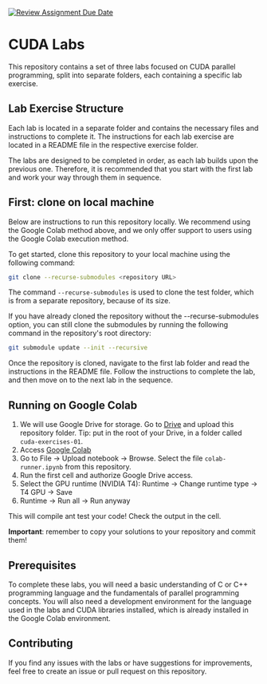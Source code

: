 [![Review Assignment Due Date](https://classroom.github.com/assets/deadline-readme-button-24ddc0f5d75046c5622901739e7c5dd533143b0c8e959d652212380cedb1ea36.svg)](https://classroom.github.com/a/S2D0Hvug)
# CUDA Labs

This repository contains a set of three labs focused on CUDA parallel programming, split into separate folders, each containing a specific lab exercise.

## Lab Exercise Structure

Each lab is located in a separate folder and contains the necessary files and instructions to complete it. The instructions for each lab exercise are located in a README file in the respective exercise folder.

The labs are designed to be completed in order, as each lab builds upon the previous one. Therefore, it is recommended that you start with the first lab and work your way through them in sequence.

## First: clone on local machine

Below are instructions to run this repository locally. We recommend using the Google Colab method above, and we only offer support to users using the Google Colab execution method.

To get started, clone this repository to your local machine using the following command:

```sh
git clone --recurse-submodules <repository URL>
```

The command `--recurse-submodules` is used to clone the test folder, which is from a separate repository, because of its size.

If you have already cloned the repository without the --recurse-submodules option, you can still clone the submodules by running the following command in the repository's root directory:

```sh
git submodule update --init --recursive
```

Once the repository is cloned, navigate to the first lab folder and read the instructions in the README file. Follow the instructions to complete the lab, and then move on to the next lab in the sequence.

## Running on Google Colab

1. We will use Google Drive for storage. Go to [Drive](https://drive.google.com/drive) and upload this repository folder. Tip: put in the root of your Drive, in a folder called ```cuda-exercises-01```.
2. Access [Google Colab](https://colab.research.google.com/)
3. Go to File -> Upload notebook -> Browse. Select the file ```colab-runner.ipynb``` from this repository.
4. Run the first cell and authorize Google Drive access.
5. Select the GPU runtime (NVIDIA T4): Runtime -> Change runtime type -> T4 GPU -> Save
6. Runtime -> Run all -> Run anyway

This will compile ant test your code! Check the output in the cell.

**Important**: remember to copy your solutions to your repository and commit them!

## Prerequisites

To complete these labs, you will need a basic understanding of C or C++ programming language and the fundamentals of parallel programming concepts. You will also need a development environment for the language used in the labs and CUDA libraries installed, which is already installed in the Google Colab environment.

## Contributing

If you find any issues with the labs or have suggestions for improvements, feel free to create an issue or pull request on this repository.
